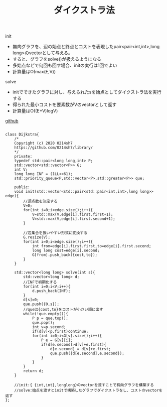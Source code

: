 ﻿---
title: "ダイクストラ法"
permalink: /posts/dijkstra
writer: 0214sh7
layout: post
---

init
- 無向グラフを、辺の始点と終点とコストを表現したpair<pair<int,int>,long long>のvectorとして与える。
- すると、グラフをsolve()が扱えるようになる
- 多始点などで何回も回す場合、initの実行は1回でよい
- 計算量はΟ(max(E,V))

solve
- initでできたグラフに対し、与えられたsを始点としてダイクストラ法を実行する
- 得られた最小コストを要素数がVのvectorとして返す
- 計算量はΟ((E+V)logV)

[github](https://github.com/0214sh7/procon-library/blob/master/algorithm/Dijkstra.cpp)

~~~

class Dijkstra{
    /*
    Copyright (c) 2020 0214sh7
    https://github.com/0214sh7/library/
    */
    private:
    typedef std::pair<long long,int> P;
    std::vector<std::vector<P>> G;
    int V;
    long long INF = (1LL<<61);
    std::priority_queue<P,std::vector<P>,std::greater<P>> que;
    
    public:
    void init(std::vector<std::pair<std::pair<int,int>,long long>> edge){
        //頂点数を決定する
        V=0;
        for(int i=0;i<edge.size();i++){
            V=std::max(V,edge[i].first.first+1);
            V=std::max(V,edge[i].first.second+1);
        }
        
        //辺集合を扱いやすい形式に変換する
        G.resize(V);
        for(int i=0;i<edge.size();i++){
            int from=edge[i].first.first,to=edge[i].first.second;
            long long cost=edge[i].second;
            G[from].push_back({cost,to});
        }
    }
    
    std::vector<long long> solve(int s){
        std::vector<long long> d;
        //INFで初期化する
        for(int i=0;i<V;i++){
            d.push_back(INF);
        }
        d[s]=0;
        que.push({0,s});
        //queは{cost,to}をコストが小さい順に出す
        while(!que.empty()){
            P p = que.top();
            que.pop();
            int v=p.second;
            if(d[v]<p.first)continue;
            for(int i=0;i<G[v].size();i++){
                P e = G[v][i];
                if(d[e.second]>d[v]+e.first){
                    d[e.second] = d[v]+e.first;
                    que.push({d[e.second],e.second});
                }
            }
        }
        return d;
    }
    
    //init:{ {int,int},longlong}のvectorを渡すことで有向グラフを構築する
    //solve:始点を渡すとinitで構築したグラフでダイクストラをし、コストのvectorを返す
};
~~~
